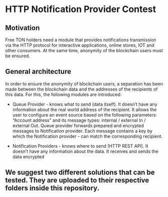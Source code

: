 # HTTP Notification Provider Contest

## Motivation
Free TON holders need a module that provides notifications transmission via the HTTP protocol for interactive applications, online stores, IOT and other consumers. At the same time, anonymity of the blockchain users must be ensured.

## General architecture
In order to ensure the anonymity of blockchain users, a separation has been made between the blockchain data and the addresses of the recipients of this data. For this, the following modules are introduced:

   * Queue Provider - knows what to send (data itself). It doesn’t have any information about the real world address of the recipient. It allows the user to configure an event source based on the following parameters:  “Account address” and its message types: internal / external In / external Out. Queue provider forwards prepared and encrypted messages to Notification provider. Each message contains a key by which the Notification provider - can match the corresponding recipient.

   * Notification Providers - knows where to send (HTTP REST API). It doesn’t have any information about the data. It receives and sends the data encrypted

## We suggest two different solutions that can be tested. They are uploaded to their respective folders inside this repository.
